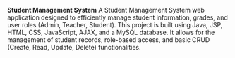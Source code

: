 **Student Management System**
A Student Management System web application designed to efficiently manage student information, grades, and user roles (Admin, Teacher, Student). 
This project is built using Java, JSP, HTML, CSS, JavaScript, AJAX, and a MySQL database. 
It allows for the management of student records, role-based access, 
and basic CRUD (Create, Read, Update, Delete) functionalities.
